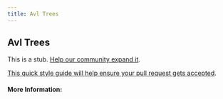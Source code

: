 ```yaml
---
title: Avl Trees
---
```


## Avl Trees

This is a stub. [Help our community expand it](https://github.com/freeCodeCamp/guide-articles/tree/master/articles/Computer-Science/Algorithms/AVL-Trees/index.md).

[This quick style guide will help ensure your pull request gets accepted](https://github.com/freeCodeCamp/guide-articles/blob/master/README.md).

<!-- The article goes here, in GitHub-flavored Markdown. Feel free to add YouTube videos, images, and CodePen/JSBin embeds  -->

#### More Information:
<!-- Please add any articles you think might be helpful to read before writing the article -->


